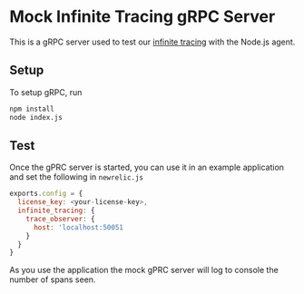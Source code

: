# Mock Infinite Tracing gRPC Server

This is a gRPC server used to test our [infinite tracing](https://docs.newrelic.com/docs/distributed-tracing/infinite-tracing/introduction-infinite-tracing/) with the Node.js agent.


## Setup

To setup gRPC, run

```sh
npm install
node index.js
```

## Test

Once the gPRC server is started, you can use it in an example application and set the following in `newrelic.js`


```js
exports.config = {
  license_key: <your-license-key>,
  infinite_tracing: {
    trace_observer: {
      host: 'localhost:50051
    }
  }
}
```

As you use the application the mock gPRC server will log to console the number of spans seen.
